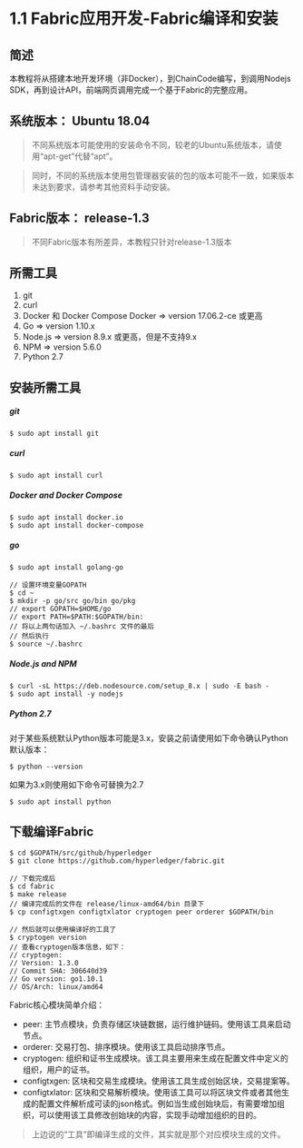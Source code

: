 # 1.1 Fabric应用开发-Fabric编译和安装
## 简述

本教程将从搭建本地开发环境（非Docker），到ChainCode编写，到调用Nodejs SDK，再到设计API，前端网页调用完成一个基于Fabric的完整应用。

## 系统版本： Ubuntu 18.04

> 不同系统版本可能使用的安装命令不同，较老的Ubuntu系统版本，请使用“apt-get”代替“apt”。

> 同时，不同的系统版本使用包管理器安装的包的版本可能不一致，如果版本未达到要求，请参考其他资料手动安装。

## Fabric版本： release-1.3

> 不同Fabric版本有所差异，本教程只针对release-1.3版本

## 所需工具
1. git
2. curl
3. Docker 和 Docker Compose  Docker => version 17.06.2-ce 或更高
4. Go => version 1.10.x
5. Node.js => version 8.9.x 或更高，但是不支持9.x
6. NPM => version 5.6.0
7. Python 2.7

## 安装所需工具

##### git

```
$ sudo apt install git
```

##### curl

```
$ sudo apt install curl
```

##### Docker and Docker Compose

```
$ sudo apt install docker.io
$ sudo apt install docker-compose
```

##### go

```
$ sudo apt install golang-go

// 设置环境变量GOPATH
$ cd ~
$ mkdir -p go/src go/bin go/pkg
// export GOPATH=$HOME/go
// export PATH=$PATH:$GOPATH/bin:
// 将以上两句话加入 ~/.bashrc 文件的最后
// 然后执行
$ source ~/.bashrc
```

##### Node.js and NPM

```
$ curl -sL https://deb.nodesource.com/setup_8.x | sudo -E bash -
$ sudo apt install -y nodejs
```

##### Python 2.7

对于某些系统默认Python版本可能是3.x，安装之前请使用如下命令确认Python默认版本：
```
$ python --version
```

如果为3.x则使用如下命令可替换为2.7
```
$ sudo apt install python
```

## 下载编译Fabric

```
$ cd $GOPATH/src/github/hyperledger
$ git clone https://github.com/hyperledger/fabric.git

// 下载完成后
$ cd fabric
$ make release
// 编译完成后的文件在 release/linux-amd64/bin 目录下
$ cp configtxgen configtxlator cryptogen peer orderer $GOPATH/bin

// 然后就可以使用编译好的工具了
$ cryptogen version
// 查看cryptogen版本信息，如下：
// cryptogen:
// Version: 1.3.0
// Commit SHA: 306640d39
// Go version: go1.10.1
// OS/Arch: linux/amd64
```

Fabric核心模块简单介绍：
- peer: 主节点模块，负责存储区块链数据，运行维护链码。使用该工具来启动节点。
- orderer: 交易打包、排序模块。使用该工具启动排序节点。
- cryptogen: 组织和证书生成模块。该工具主要用来生成在配置文件中定义的组织，用户的证书。
- configtxgen: 区块和交易生成模块。使用该工具生成创始区块，交易提案等。
- configtxlator: 区块和交易解析模块。使用该工具可以将区块文件或者其他生成的配置文件解析成可读的json格式。例如当生成创始块后，有需要增加组织，可以使用该工具修改创始块的内容，实现手动增加组织的目的。

> 上边说的“工具”即编译生成的文件，其实就是那个对应模块生成的文件。
